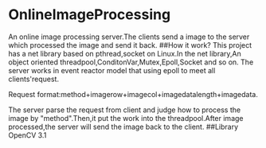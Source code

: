 # OnlineImageProcessing
An online image processing server.The clients send a image to the server which processed the image and send it back.
##How it work?
This project has a net library  based on pthread,socket on Linux.In the net library,An object oriented threadpool,ConditonVar,Mutex,Epoll,Socket and so on.  The server works in event reactor model that using epoll to meet all clients'request.

Request format:method+imagerow+imagecol+imagedatalength+imagedata.

The server parse the request from client and judge how to process the image by "method".Then,it put the work into the threadpool.After image processed,the server will send the image back to the client.
##Library
OpenCV 3.1
